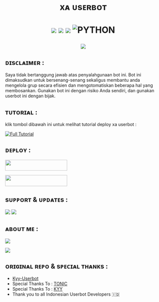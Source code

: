 
<h1 align="center"> xᴀ ᴜsᴇʀʙᴏᴛ <h1 align="center">

<p align="center">
    <a href="https://github.com/Rexashh/Xa-Userbot/commits/Xa-Userbot"><img src="https://img.shields.io/github/last-commit/Rexashh/Xa-Userbot?color=ff0000&logo=github&logoColor=ffffff&style=for-the-badge" /></a>
    <a href="https://github.com/Rexashh/Xa-Userbot"> <img src="https://img.shields.io/github/repo-size/Rexashh/Xa-Userbot?logo=github&style=for-the-badge" /></a>
    <a href="https://pypi.org/project/Telethon/"><img src="https://img.shields.io/pypi/v/telethon?color=important&label=telethon&logo=python&logoColor=brightgreen&style=for-the-badge" /></a>
    <img alt="PYTHON" src="https://img.shields.io/badge/PYTHON-v3.9.6-purple?style=for-the-badge&logo=appveyor"/>
    </p>

![](https://github.com/Rexashh/Xa-Userbot/blob/Xa-Userbot/resources/ezgif-1-47328533dd.gif)

## ᴅɪsᴄʟᴀɪᴍᴇʀ :

Saya tidak bertanggung jawab atas penyalahgunaan bot ini.
Bot ini dimaksudkan untuk bersenang-senang sekaligus membantu anda
mengelola grup secara efisien dan mengotomatiskan beberapa hal yang membosankan.
Gunakan bot ini dengan risiko Anda sendiri, dan gunakan userbot ini dengan bijak.
    
## ᴛᴜᴛᴏʀɪᴀʟ :
klik tombol dibawah ini untuk melihat tutorial deploy xa userbot :

[![Full Tutorial](https://img.shields.io/badge/Tonton%20Video-green)](https://t.me/tutorialuserbottelegram/127)  

## ᴅᴇᴘʟᴏʏ :

<p align="left"><a href="https://telegram.dog/XTZ_HerokuBot?start=UmV4YXNoaC9YYS1Vc2VyYm90IFhhLVVzZXJib3Q"> <img src="https://img.shields.io/badge/Deploy%20On%20Telegram-blue?style=for-the-badge&logo=telegram" width="200" height="35.60" /></a></p>
<p align="left"><a href="https://heroku.com/deploy?template=https://github.com/Rexashh/Xa-Userbot/tree/Xa-Userbot"> <img src="https://img.shields.io/badge/Deploy%20On%20Heroku-indigo?style=for-the-badge&logo=heroku" width="200" height="35.60" /></a></p>


## sᴜᴘᴘᴏʀᴛ & ᴜᴘᴅᴀᴛᴇs :
<a href="https://t.me/rexaprivateroom"><img src="https://img.shields.io/badge/Join-Group%20Support-green.svg?style=for-the-badge&logo=Telegram"></a> 
<a href="https://t.me/tirexgugel"><img src="https://img.shields.io/badge/Join-Updates%20Channel-white.svg?style=for-the-badge&logo=Telegram"></a>

## ᴀʙᴏᴜᴛ ᴍᴇ :
<p align="left">
<a href="https://github.com/Rexashh/Xa-Userbot"><img src="https://img.shields.io/badge/GitHub-Follow%20GitHub-inactive.svg?style=for-the-badge&logo=github"></a>
</p>
<p align="left">
<a href="https://instagram.com/syhndr_"><img src="https://img.shields.io/badge/Instagram-Follow-important.svg?style=for-the-badge&logo=instagram"></a>



## ᴏʀɪɢɪɴᴀʟ ʀᴇᴘᴏ & sᴘᴇᴄɪᴀʟ ᴛʜᴀɴᴋs :

* [Kyy-Userbot](https://github.com/muhammadrizky16/Kyy-Userbot)
* Special Thanks To : [TONIC](https://github.com/Tonic990) 
* Special Thanks To : [KYY](https://github.com/muhammadrizky16) 
* Thank you to all Indonesian Userbot Developers 🇮🇩

